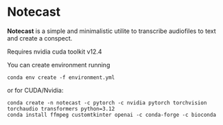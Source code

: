# Notecast

**Notecast** is a simple and minimalistic utilite to transcribe audiofiles to text and create a conspect.

Requires nvidia cuda toolkit v12.4

You can create environment running
```
conda env create -f environment.yml
```
or for CUDA/Nvidia:
```
conda create -n notecast -c pytorch -c nvidia pytorch torchvision torchaudio transformers python=3.12
conda install ffmpeg customtkinter openai -c conda-forge -c bioconda
```
